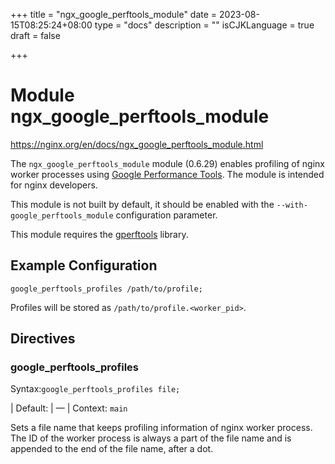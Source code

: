 +++
title = "ngx_google_perftools_module"
date = 2023-08-15T08:25:24+08:00
type = "docs"
description = ""
isCJKLanguage = true
draft = false

+++

# Module ngx_google_perftools_module

https://nginx.org/en/docs/ngx_google_perftools_module.html





The `ngx_google_perftools_module` module (0.6.29) enables profiling of nginx worker processes using [Google Performance Tools](https://github.com/gperftools/gperftools). The module is intended for nginx developers.

This module is not built by default, it should be enabled with the `--with-google_perftools_module` configuration parameter.

This module requires the [gperftools](https://github.com/gperftools/gperftools) library.





## Example Configuration



```
google_perftools_profiles /path/to/profile;
```

Profiles will be stored as `/path/to/profile.<worker_pid>`.



## Directives



### google_perftools_profiles

  Syntax:`google_perftools_profiles file;`

| Default: | —                                 |
  Context: `main`


Sets a file name that keeps profiling information of nginx worker process. The ID of the worker process is always a part of the file name and is appended to the end of the file name, after a dot.